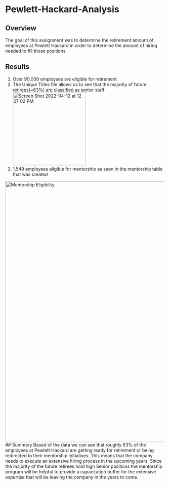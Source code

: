 # Pewlett-Hackard-Analysis
## Overview
The goal of this assignment was to determine the retirement amount of employees at Pewlett Hackard in order to determine the amount of hiring needed to fill those positions
## Results
1. Over 90,000 employees are eligible for retirement
2. The Unique Titles file allows us to see that the majority of future retirees(~63%) are classified as senior staff<img width="230" alt="Screen Shot 2022-04-12 at 12 27 02 PM" src="https://user-images.githubusercontent.com/100374924/163010954-3b73f3ce-0e9a-46a8-a7a1-20952e1c2364.png">
3. 1,549 employees eligible for mentorship as seen in the mentorship table that was created

<img width="824" alt="Mentorship Eligibility" src="https://user-images.githubusercontent.com/100374924/163011534-6d1cda1c-513a-4fb2-b484-c01396d4cb48.png">
## Summary
Based of the data we can see that roughly 63% of the employees at Pewlett Hackard are getting ready for retirement or being redirected to their mentorship initiatives. This means that the company needs to execute an extensive hiring process in the upcoming years. Since the majority of the future retirees hold high Senior positions the mentorship program will be helpful to provide a capacitation buffer for the extensive expertise that will be leaving the company in the years to come. 
